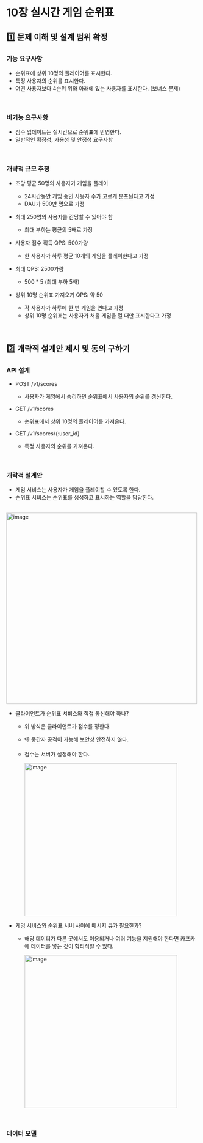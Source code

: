 # 10장 실시간 게임 순위표

## 1️⃣ 문제 이해 및 설계 범위 확정

### 기능 요구사항
- 순위표에 상위 10명의 플레이어를 표시한다.
- 특정 사용자의 순위를 표시한다.
- 어떤 사용자보다 4순위 위와 아래에 있는 사용자를 표시한다. (보너스 문제)

<br/>

### 비기능 요구사항
- 점수 업데이트는 실시간으로 순위표에 반영한다.
- 일반적인 확장성, 가용성 및 안정성 요구사항

<br/>

### 개략적 규모 추정
- 초당 평균 50명의 사용자가 게임을 플레이
  - 24시간동안 게임 중인 사용자 수가 고르게 분포된다고 가정
  - DAU가 500만 명으로 가정
 
- 최대 250명의 사용자를 감당할 수 있어야 함
  - 최대 부하는 평균의 5배로 가정
 
- 사용자 점수 획득 QPS: 500가량
  - 한 사용자가 하루 평균 10개의 게임을 플레이한다고 가정

- 최대 QPS: 2500가량
  - 500 * 5 (최대 부하 5배)
 
- 상위 10명 순위표 가져오기 QPS: 약 50
  - 각 사용자가 하루에 한 번 게임을 연다고 가정
  - 상위 10명 순위표는 사용자가 처음 게임을 열 때만 표시한다고 가정
 
<br/>

## 2️⃣ 개략적 설계안 제시 및 동의 구하기

### API 설계
- POST /v1/scores
  - 사용자가 게임에서 승리하면 순위표에서 사용자의 순위를 갱신한다.
 
- GET /v1/scores
  - 순위표에서 상위 10명의 플레이어를 가져온다.
 
- GET /v1/scores/{:user_id}
  - 특정 사용자의 순위를 가져온다.
 
<br/>

### 개략적 설계안
- 게임 서비스는 사용자가 게임을 플레이할 수 있도록 한다.
- 순위표 서비스는 순위표를 생성하고 표시하는 역할을 담당한다.

<br/>

<img alt="image" width="500" src="https://github.com/user-attachments/assets/e50e384f-d7bb-4504-8b53-bd1ca5ec7d29"/>

- 클라이언트가 순위표 서비스와 직접 통신해야 하나?
  - 위 방식은 클라이언트가 점수를 정한다.
  - 👎 중간자 공격이 가능해 보안상 안전하지 않다.
  - 점수는 서버가 설정해야 한다.

    <img alt="image" width="400" src="https://github.com/user-attachments/assets/8d13a09f-b884-42a4-9beb-03f4103839cd" />

- 게임 서비스와 순위표 서버 사이에 메시지 큐가 필요한가?
  - 해당 데이터가 다른 곳에서도 이용되거나 여러 기능을 지원해야 한다면 카프카에 데이터를 넣는 것이 합리적일 수 있다.

    <img alt="image" width="400" src="https://github.com/user-attachments/assets/f147e78e-b6d0-4d95-8262-852140509817"/>

<br/>

### 데이터 모델
